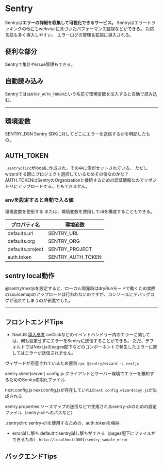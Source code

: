 # Sentry


Sentryは**エラーの詳細を収集して可視化できるサービス。**
Sentryはエラートラッキングの他にもwebvitalに基づいたパフォーマンス監視などができる。
対応言語も多く導入しやすい。
エラーログの管理＆監視に導入される。

## 便利な部分

Sentryで集計やissue管理もできる。

## 自動読み込み

Sentryでは`SENTRY_AUTH_TOKEN`という名前で環境変数を注入すると自動で読み込む。

---

## 環境変数

SENTRY_DSN
Sentry SDKに対してどこにエラーを送信するかを明記したもの。


## AUTH_TOKEN

`.sentryclirc`がlocalに作成され、その中に値がセットされている。
ただしwizardする際にプロジェクト選択しているためその値なのかな？
AUTH_TOKENはSentryのOrganizationと接続するための認証情報なのでリポジトリにアップロードすることもできません。

### envを設定すると自動で入る値

環境変数を使用する
または、環境変数を使用してcliを構成することもできる。


| プロパティ名       | 環境変数           |
| ---------------- | ----------------- |
| defaults.url     | SENTRY_URL        |
| defaults.org     | SENTRY_ORG        |
| defaults.project | SENTRY_PROJECT    |
| auth.token       | SENTRY_AUTH_TOKEN |

## sentry local動作

@sentry/nextjsを設定すると、ローカル開発時はdryRunモードで動くため実際のsourcemapのアップロードは行われないのですが、コンソールにデバッグログが流れてしまうのが邪魔でした。


---

## フロントエンドTips


- NextJS
[導入参考](https://note.com/tabelog_frontend/n/n7f6822ae0c0d)
onClickなどのイベントハンドラー内のエラーに関しては、何も設定せずにエラーをSentryに送信することができる。
ただ、デフォルトではNext.jsのpages配下などのコンポーネントで発生したエラーに関してはエラーが送信されません。


ウィザードが用意されているため便利
`npx @sentry/wizard -i nextjs`

sentry.client(server).config.js
クライアントとサーバー環境でエラーを検知するためのSentry初期化ファイル

next.config.js
next.config.jsが存在していれば`next.config.wizardcopy.js`が生成される

sentry.properties
ソースマップの送信などで使用されるsentry-cliのための設定ファイル（sentry-cliへのパスなど）

.sentryclirc
sentry-cliを使用するための、auth.tokenを格納


- error試し撃ち
defaultでsentry試し撃ちができる（pages配下にファイルができるため）
`http://localhost:3001/sentry_sample_error`


## バックエンドTips

